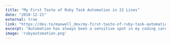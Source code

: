 ```yaml
---
title: "My First Taste of Ruby Task Automation in 22 Lines"
date: "2018-12-21"
external: true
link: "https://dev.to/maxwell_dev/my-first-taste-of-ruby-task-automation-in-22-lines-3gib"
excerpt: "Automation has always been a sensitive spot in my coding career, but I finally took a solid first step."
image: 'rubyautomation.png'
---
```

